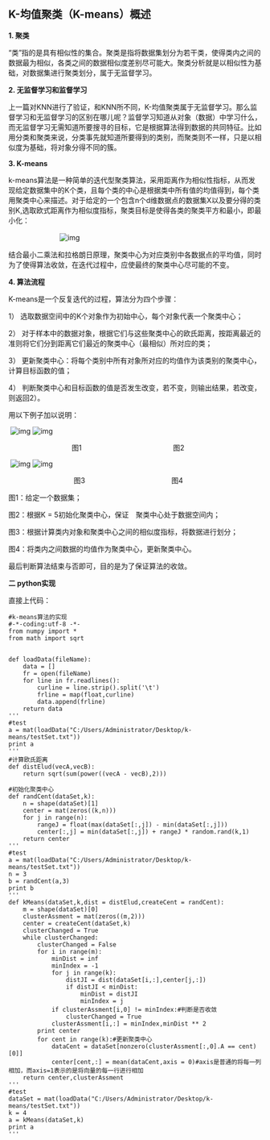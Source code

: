 ## **K-均值聚类（K-means）概述**

**1. 聚类**

   “类”指的是具有相似性的集合。聚类是指将数据集划分为若干类，使得类内之间的数据最为相似，各类之间的数据相似度差别尽可能大。聚类分析就是以相似性为基础，对数据集进行聚类划分，属于无监督学习。

**2. 无监督学习和监督学习**

   上一篇对KNN进行了验证，和KNN所不同，K-均值聚类属于无监督学习。那么监督学习和无监督学习的区别在哪儿呢？监督学习知道从对象（数据）中学习什么，而无监督学习无需知道所要搜寻的目标，它是根据算法得到数据的共同特征。比如用分类和聚类来说，分类事先就知道所要得到的类别，而聚类则不一样，只是以相似度为基础，将对象分得不同的簇。

 

**3. K-means**

   k-means算法是一种简单的迭代型聚类算法，采用距离作为相似性指标，从而发现给定数据集中的K个类，且每个类的中心是根据类中所有值的均值得到，每个类用聚类中心来描述。对于给定的一个包含n个d维数据点的数据集X以及要分得的类别K,选取欧式距离作为相似度指标，聚类目标是使得各类的聚类平方和最小，即最小化：

 　　　　　　                       　![img](https://images0.cnblogs.com/blog2015/771535/201508/071351008301642.jpg)

结合最小二乘法和拉格朗日原理，聚类中心为对应类别中各数据点的平均值，同时为了使得算法收敛，在迭代过程中，应使最终的聚类中心尽可能的不变。

**4. 算法流程**

K-means是一个反复迭代的过程，算法分为四个步骤：

1） 选取数据空间中的K个对象作为初始中心，每个对象代表一个聚类中心；

2） 对于样本中的数据对象，根据它们与这些聚类中心的欧氏距离，按距离最近的准则将它们分到距离它们最近的聚类中心（最相似）所对应的类；

3） 更新聚类中心：将每个类别中所有对象所对应的均值作为该类别的聚类中心，计算目标函数的值；

4） 判断聚类中心和目标函数的值是否发生改变，若不变，则输出结果，若改变，则返回2）。

用以下例子加以说明：

​        ![img](https://images0.cnblogs.com/blog2015/771535/201508/071400386278655.jpg)    ![img](https://images0.cnblogs.com/blog2015/771535/201508/071401009407539.jpg) 

  　　　　　　　　　图1　　　　　　　　　　　　　图2

​        ![img](https://images0.cnblogs.com/blog2015/771535/201508/071401184402527.jpg)    ![img](https://images0.cnblogs.com/blog2015/771535/201508/071401396278152.jpg)

　　　　　　　　   　图3　　　　　　　　　　　 　图4

图1：给定一个数据集；

图2：根据K = 5初始化聚类中心，保证　聚类中心处于数据空间内；

图3：根据计算类内对象和聚类中心之间的相似度指标，将数据进行划分；

图4：将类内之间数据的均值作为聚类中心，更新聚类中心。

最后判断算法结束与否即可，目的是为了保证算法的收敛。

 

**二  python实现**

直接上代码：



```
#k-means算法的实现
#-*-coding:utf-8 -*-
from numpy import *
from math import sqrt

 
def loadData(fileName):
    data = []
    fr = open(fileName)
    for line in fr.readlines():
        curline = line.strip().split('\t')
        frline = map(float,curline)
        data.append(frline)
    return data
'''
#test
a = mat(loadData("C:/Users/Administrator/Desktop/k-means/testSet.txt"))
print a
'''
#计算欧氏距离
def distElud(vecA,vecB):
    return sqrt(sum(power((vecA - vecB),2)))

#初始化聚类中心
def randCent(dataSet,k):
    n = shape(dataSet)[1]
    center = mat(zeros((k,n)))
    for j in range(n):
        rangeJ = float(max(dataSet[:,j]) - min(dataSet[:,j]))
        center[:,j] = min(dataSet[:,j]) + rangeJ * random.rand(k,1)
    return center
'''
#test
a = mat(loadData("C:/Users/Administrator/Desktop/k-means/testSet.txt"))
n = 3
b = randCent(a,3)
print b
'''
def kMeans(dataSet,k,dist = distElud,createCent = randCent):
    m = shape(dataSet)[0]
    clusterAssment = mat(zeros((m,2)))
    center = createCent(dataSet,k)
    clusterChanged = True
    while clusterChanged:
        clusterChanged = False
        for i in range(m):
            minDist = inf
            minIndex = -1
            for j in range(k):
                distJI = dist(dataSet[i,:],center[j,:])
                if distJI < minDist:
                    minDist = distJI
                    minIndex = j
            if clusterAssment[i,0] != minIndex:#判断是否收敛
                clusterChanged = True
            clusterAssment[i,:] = minIndex,minDist ** 2
        print center
        for cent in range(k):#更新聚类中心
            dataCent = dataSet[nonzero(clusterAssment[:,0].A == cent)[0]]
            center[cent,:] = mean(dataCent,axis = 0)#axis是普通的将每一列相加，而axis=1表示的是将向量的每一行进行相加
    return center,clusterAssment
'''
#test
dataSet = mat(loadData("C:/Users/Administrator/Desktop/k-means/testSet.txt"))
k = 4
a = kMeans(dataSet,k)
print a
''' 
```